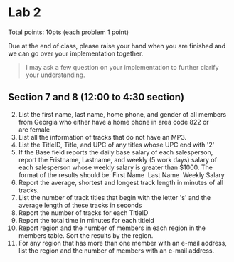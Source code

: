 # Lab 2

Total points: 10pts (each problem 1 point)

Due at the end of class, please raise your hand when you are finished and we can go over your implementation together.

> I may ask a few question on your implementation to further clarify your understanding.

## Section 7 and 8 (12:00 to 4:30 section)

2. List the first name, last name, home phone, and gender of all members from Georgia who either have a home phone in area code 822 or are female
3. List all the information of tracks that do not have an MP3.
4. List the TitleID, Title, and UPC of any titles whose UPC end with '2'
8. If the Base field reports the daily base salary of each salesperson, report the Fristname, Lastname, and weekly (5 work days) salary of each salesperson whose weekly salary is greater than $1000. The format of the results should be: First Name  Last Name  Weekly Salary
9. Report the average, shortest and longest track length in minutes of all tracks.
11. List the number of track titles that begin with the letter 's' and the average length of these tracks in seconds
14. Report the number of tracks for each TitleID
15. Report the total time in minutes for each titleid
16. Report region and the number of members in each region in the members table. Sort the results by the region.
23. For any region that has more than one member with an e-mail address, list the region and the number of members with an e-mail address.
